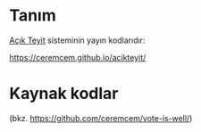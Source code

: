 # Tanım

[Açık Teyit](https://twitter.com/acikteyit) sisteminin yayın kodlarıdır:

https://ceremcem.github.io/acikteyit/


# Kaynak kodlar 

(bkz. https://github.com/ceremcem/vote-is-well/)

